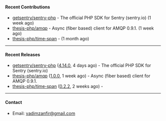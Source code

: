 #### Recent Contributions

- [getsentry/sentry-php](https://github.com/getsentry/sentry-php) - The official PHP SDK for Sentry (sentry.io) (1 week ago)
- [thesis-php/amqp](https://github.com/thesis-php/amqp) - Async (fiber based) client for AMQP 0.9.1. (1 week ago)
- [thesis-php/time-span](https://github.com/thesis-php/time-span) -  (1 month ago)

---

#### Recent Releases

- [getsentry/sentry-php](https://github.com/getsentry/sentry-php) ([4.14.0](https://github.com/getsentry/sentry-php/releases/tag/4.14.0), 4 days ago) - The official PHP SDK for Sentry (sentry.io)
- [thesis-php/amqp](https://github.com/thesis-php/amqp) ([1.0.0](https://github.com/thesis-php/amqp/releases/tag/1.0.0), 1 week ago) - Async (fiber based) client for AMQP 0.9.1.
- [thesis-php/time-span](https://github.com/thesis-php/time-span) ([0.2.2](https://github.com/thesis-php/time-span/releases/tag/0.2.2), 2 weeks ago) - 

---

#### Contact

- Email: [vadimzanfir@gmail.com](mailto://vadimzanfir@gmail.com)
